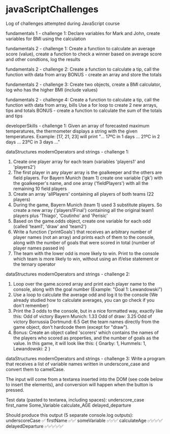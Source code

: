 # javaScriptChallenges
Log of challenges attempted during JavaScript course

fundamentals 1 - challenge 1:
Declare variables for Mark and John, create variables for BMI using the calculation

fundamentals 2 - challenge 1:
Create a function to calculate an average score (value), create a function to check a winner based on average score and other condtions, log the results

fundamentals 2 - challenge 2:
Create a function to calculate a tip, call the function with data from array
BONUS - create an array and store the totals

fundamentals 2 - challenge 3:
Create two objects, create a BMI calculator, log who has the higher BMI (include values)

fundamentals 2 - challenge 4:
Create a function to calculate a tip, call the function with data from array, bills
Use a for loop to create 2 new arrays, tips and totals
BONUS - create a function to calculate the sum of the totals and tips

developerSkills - challenge 1:
Given an array of forecasted maximum temperatures, the thermometer displays a
string with the given temperatures. Example: [17, 21, 23] will print "... 17ºC in 1
days ... 21ºC in 2 days ... 23ºC in 3 days ..."

dataStructures modernOperators and strings - challenge 1:
1. Create one player array for each team (variables 'players1' and
'players2')
2. The first player in any player array is the goalkeeper and the others are field
players. For Bayern Munich (team 1) create one variable ('gk') with the
goalkeeper's name, and one array ('fieldPlayers') with all the remaining 10
field players
3. Create an array 'allPlayers' containing all players of both teams (22
players)
4. During the game, Bayern Munich (team 1) used 3 substitute players. So create a
new array ('players1Final') containing all the original team1 players plus
'Thiago', 'Coutinho' and 'Perisic'
5. Based on the game.odds object, create one variable for each odd (called
'team1', 'draw' and 'team2')
6. Write a function ('printGoals') that receives an arbitrary number of player
names (not an array) and prints each of them to the console, along with the
number of goals that were scored in total (number of player names passed in)
7. The team with the lower odd is more likely to win. Print to the console which
team is more likely to win, without using an if/else statement or the ternary operator

dataStructures modernOperators and strings - challenge 2:
1. Loop over the game.scored array and print each player name to the console,
along with the goal number (Example: "Goal 1: Lewandowski")
2. Use a loop to calculate the average odd and log it to the console (We already
studied how to calculate averages, you can go check if you don't remember)
3. Print the 3 odds to the console, but in a nice formatted way, exactly like this:
Odd of victory Bayern Munich: 1.33
Odd of draw: 3.25
Odd of victory Borrussia Dortmund: 6.5
Get the team names directly from the game object, don't hardcode them
(except for "draw").
4. Bonus: Create an object called 'scorers' which contains the names of the
players who scored as properties, and the number of goals as the value. In this
game, it will look like this:
{
Gnarby: 1,
Hummels: 1,
Lewandowski: 2
}

dataStructures modernOperators and strings - challenge 3: 
Write a program that receives a list of variable names written in underscore_case
and convert them to camelCase.

The input will come from a textarea inserted into the DOM (see code below to
insert the elements), and conversion will happen when the button is pressed.

Test data (pasted to textarea, including spaces):
   underscore_case
     first_name
    Some_Variable
    calculate_AGE
  delayed_departure
  
Should produce this output (5 separate console.log outputs):
underscoreCase ✅
firstName ✅✅
someVariable ✅✅✅
calculateAge ✅✅✅✅
delayedDeparture ✅✅✅✅✅

